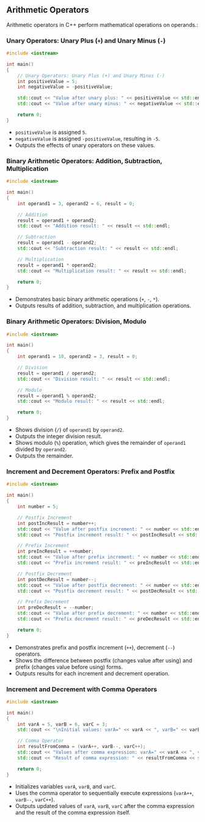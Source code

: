 ## Arithmetic Operators

Arithmetic operators in C++ perform mathematical operations on operands.:

### Unary Operators: Unary Plus (`+`) and Unary Minus (`-`)

```cpp
#include <iostream>

int main()
{
    // Unary Operators: Unary Plus (+) and Unary Minus (-)
    int positiveValue = 5;
    int negativeValue = -positiveValue;

    std::cout << "Value after unary plus: " << positiveValue << std::endl;
    std::cout << "Value after unary minus: " << negativeValue << std::endl;

    return 0;
}
```

- `positiveValue` is assigned `5`.
- `negativeValue` is assigned `-positiveValue`, resulting in `-5`.
- Outputs the effects of unary operators on these values.

### Binary Arithmetic Operators: Addition, Subtraction, Multiplication

```cpp
#include <iostream>

int main()
{
    int operand1 = 3, operand2 = 6, result = 0;

    // Addition
    result = operand1 + operand2;
    std::cout << "Addition result: " << result << std::endl;

    // Subtraction
    result = operand1 - operand2;
    std::cout << "Subtraction result: " << result << std::endl;

    // Multiplication
    result = operand1 * operand2;
    std::cout << "Multiplication result: " << result << std::endl;

    return 0;
}
```

- Demonstrates basic binary arithmetic operations (`+`, `-`, `*`).
- Outputs results of addition, subtraction, and multiplication operations.

### Binary Arithmetic Operators: Division, Modulo

```cpp
#include <iostream>

int main()
{
    int operand1 = 10, operand2 = 3, result = 0;

    // Division
    result = operand1 / operand2;
    std::cout << "Division result: " << result << std::endl;

    // Modulo
    result = operand1 % operand2;
    std::cout << "Modulo result: " << result << std::endl;

    return 0;
}
```

- Shows division (`/`) of `operand1` by `operand2`.
- Outputs the integer division result.
- Shows modulo (`%`) operation, which gives the remainder of `operand1` divided by `operand2`.
- Outputs the remainder.

### Increment and Decrement Operators: Prefix and Postfix

```cpp
#include <iostream>

int main()
{
    int number = 5;

    // Postfix Increment
    int postIncResult = number++;
    std::cout << "Value after postfix increment: " << number << std::endl;
    std::cout << "Postfix increment result: " << postIncResult << std::endl;

    // Prefix Increment
    int preIncResult = ++number;
    std::cout << "Value after prefix increment: " << number << std::endl;
    std::cout << "Prefix increment result: " << preIncResult << std::endl;

    // Postfix Decrement
    int postDecResult = number--;
    std::cout << "Value after postfix decrement: " << number << std::endl;
    std::cout << "Postfix decrement result: " << postDecResult << std::endl;

    // Prefix Decrement
    int preDecResult = --number;
    std::cout << "Value after prefix decrement: " << number << std::endl;
    std::cout << "Prefix decrement result: " << preDecResult << std::endl;

    return 0;
}
```

- Demonstrates prefix and postfix increment (`++`), decrement (`--`) operators.
- Shows the difference between postfix (changes value after using) and prefix (changes value before using) forms.
- Outputs results for each increment and decrement operation.

### Increment and Decrement with Comma Operators

```cpp
#include <iostream>

int main()
{
    int varA = 5, varB = 6, varC = 3;
    std::cout << "\nInitial values: varA=" << varA << ", varB=" << varB << ", varC=" << varC << std::endl;

    // Comma Operator
    int resultFromComma = (varA++, varB--, varC++);
    std::cout << "Values after comma expression: varA=" << varA << ", varB=" << varB << ", varC=" << varC << std::endl;
    std::cout << "Result of comma expression: " << resultFromComma << std::endl;

    return 0;
}
```

- Initializes variables `varA`, `varB`, and `varC`.
- Uses the comma operator to sequentially execute expressions (`varA++`, `varB--`, `varC++`).
- Outputs updated values of `varA`, `varB`, `varC` after the comma expression and the result of the comma expression itself.
